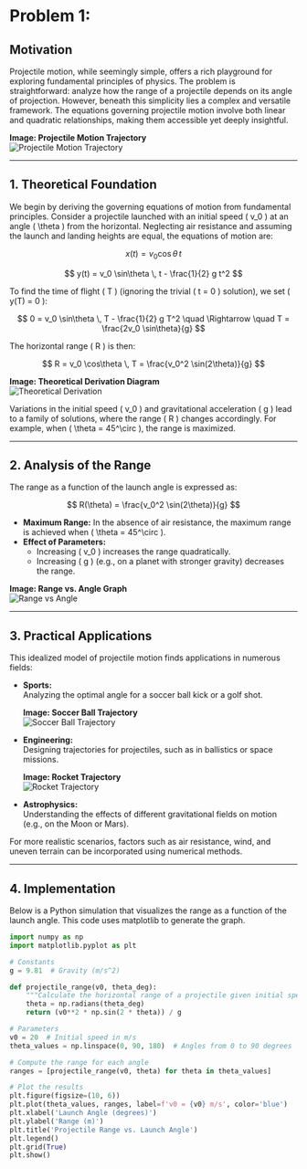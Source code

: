 # Problem 1:

## Motivation

Projectile motion, while seemingly simple, offers a rich playground for exploring fundamental principles of physics. The problem is straightforward: analyze how the range of a projectile depends on its angle of projection. However, beneath this simplicity lies a complex and versatile framework. The equations governing projectile motion involve both linear and quadratic relationships, making them accessible yet deeply insightful.

**Image: Projectile Motion Trajectory**  
![Projectile Motion Trajectory](https://upload.wikimedia.org/wikipedia/commons/6/6c/Projectile_motion_trajectory.gif)

---

## 1. Theoretical Foundation

We begin by deriving the governing equations of motion from fundamental principles. Consider a projectile launched with an initial speed \( v_0 \) at an angle \( \theta \) from the horizontal. Neglecting air resistance and assuming the launch and landing heights are equal, the equations of motion are:

$$
x(t) = v_0 \cos\theta \, t
$$

$$
y(t) = v_0 \sin\theta \, t - \frac{1}{2} g t^2
$$

To find the time of flight \( T \) (ignoring the trivial \( t = 0 \) solution), we set \( y(T) = 0 \):

$$
0 = v_0 \sin\theta \, T - \frac{1}{2} g T^2 \quad \Rightarrow \quad T = \frac{2v_0 \sin\theta}{g}
$$

The horizontal range \( R \) is then:

$$
R = v_0 \cos\theta \, T = \frac{v_0^2 \sin(2\theta)}{g}
$$

**Image: Theoretical Derivation Diagram**  
![Theoretical Derivation](https://upload.wikimedia.org/wikipedia/commons/3/32/Projectile_motion_2.svg)

Variations in the initial speed \( v_0 \) and gravitational acceleration \( g \) lead to a family of solutions, where the range \( R \) changes accordingly. For example, when \( \theta = 45^\circ \), the range is maximized.

---

## 2. Analysis of the Range

The range as a function of the launch angle is expressed as:

$$
R(\theta) = \frac{v_0^2 \sin(2\theta)}{g}
$$

- **Maximum Range:** In the absence of air resistance, the maximum range is achieved when \( \theta = 45^\circ \).
- **Effect of Parameters:**  
  - Increasing \( v_0 \) increases the range quadratically.
  - Increasing \( g \) (e.g., on a planet with stronger gravity) decreases the range.

**Image: Range vs. Angle Graph**  
![Range vs Angle](https://upload.wikimedia.org/wikipedia/commons/4/4e/Projectile_motion_horizontal_range.svg)

---

## 3. Practical Applications

This idealized model of projectile motion finds applications in numerous fields:

- **Sports:**  
  Analyzing the optimal angle for a soccer ball kick or a golf shot.
  
  **Image: Soccer Ball Trajectory**  
  ![Soccer Ball Trajectory](https://upload.wikimedia.org/wikipedia/commons/d/d5/Football_flight_path.svg)
  
- **Engineering:**  
  Designing trajectories for projectiles, such as in ballistics or space missions.
  
  **Image: Rocket Trajectory**  
  ![Rocket Trajectory](https://upload.wikimedia.org/wikipedia/commons/a/af/Launch_of_the_Saturn_V_-_full-scale_model.jpg)
  
- **Astrophysics:**  
  Understanding the effects of different gravitational fields on motion (e.g., on the Moon or Mars).

For more realistic scenarios, factors such as air resistance, wind, and uneven terrain can be incorporated using numerical methods.

---

## 4. Implementation

Below is a Python simulation that visualizes the range as a function of the launch angle. This code uses matplotlib to generate the graph.

```python
import numpy as np
import matplotlib.pyplot as plt

# Constants
g = 9.81  # Gravity (m/s^2)

def projectile_range(v0, theta_deg):
    """Calculate the horizontal range of a projectile given initial speed v0 and launch angle (degrees)."""
    theta = np.radians(theta_deg)
    return (v0**2 * np.sin(2 * theta)) / g

# Parameters
v0 = 20  # Initial speed in m/s
theta_values = np.linspace(0, 90, 180)  # Angles from 0 to 90 degrees

# Compute the range for each angle
ranges = [projectile_range(v0, theta) for theta in theta_values]

# Plot the results
plt.figure(figsize=(10, 6))
plt.plot(theta_values, ranges, label=f'v0 = {v0} m/s', color='blue')
plt.xlabel('Launch Angle (degrees)')
plt.ylabel('Range (m)')
plt.title('Projectile Range vs. Launch Angle')
plt.legend()
plt.grid(True)
plt.show()
